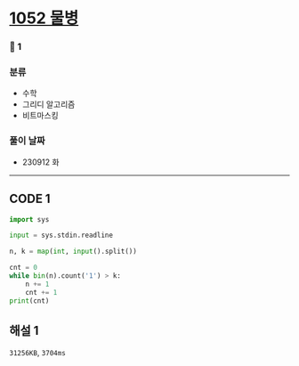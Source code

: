 # [1052 물병](https://www.acmicpc.net/problem/1052)

### 🥈 1

### 분류

- 수학
- 그리디 알고리즘
- 비트마스킹

### 풀이 날짜

- 230912 화

---

## CODE 1

```python
import sys

input = sys.stdin.readline

n, k = map(int, input().split())

cnt = 0
while bin(n).count('1') > k:
    n += 1
    cnt += 1
print(cnt)
```

## 해설 1

`31256KB`, `3704ms`
